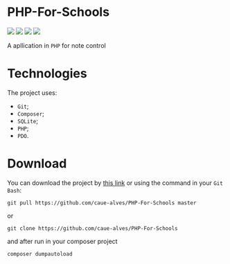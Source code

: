 # PHP-For-Schools
![](https://img.shields.io/github/repo-size/caue-alves/PHP-For-Schools)
![](https://img.shields.io/github/commit-activity/m/caue-alves/PHP-For-Schools)
![](https://img.shields.io/github/repo-size/caue-alves/PHP-For-Schools)
![](https://img.shields.io/github/languages/top/caue-alves/PHP-For-Schools)

A apllication in `PHP` for note control

# Technologies
The project uses:
- `Git`;
- `Composer`;
- `SQLite`;
- `PHP`;
- `PDO`.

# Download
You can download the project by [this link](https://github.com/caue-alves/PHP-For-Schools/archive/master.zip)
or using the command in your `Git Bash`:
```
git pull https://github.com/caue-alves/PHP-For-Schools master
```
or 
```
git clone https://github.com/caue-alves/PHP-For-Schools
```
and after run in your composer project
```
composer dumpautoload
```
